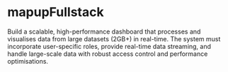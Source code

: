 # mapupFullstack
Build a scalable, high-performance dashboard that processes and visualises data from large datasets (2GB+) in real-time. The system must incorporate user-specific roles, provide real-time data streaming, and handle large-scale data with robust access control and performance optimisations.

